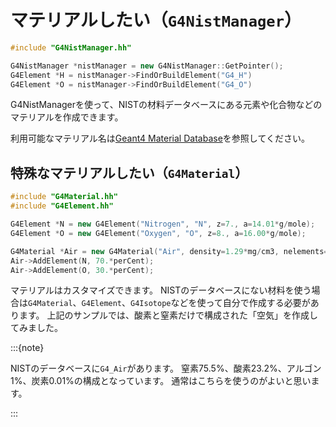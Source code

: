 # マテリアルしたい（``G4NistManager``）

```cpp
#include "G4NistManager.hh"

G4NistManager *nistManager = new G4NistManager::GetPointer();
G4Element *H = nistManager->FindOrBuildElement("G4_H")
G4Element *O = nistManager->FindOrBuildElement("G4_O")
```

G4NistManagerを使って、NISTの材料データベースにある元素や化合物などのマテリアルを作成できます。

利用可能なマテリアル名は[Geant4 Material Database](https://geant4-userdoc.web.cern.ch/UsersGuides/ForApplicationDeveloper/html/Appendix/materialNames.html)を参照してください。

## 特殊なマテリアルしたい（``G4Material``）

```cpp
#include "G4Material.hh"
#include "G4Element.hh"

G4Element *N = new G4Element("Nitrogen", "N", z=7., a=14.01*g/mole);
G4Element *O = new G4Element("Oxygen", "O", z=8., a=16.00*g/mole);

G4Material *Air = new G4Material("Air", density=1.29*mg/cm3, nelements=2);
Air->AddElement(N, 70.*perCent);
Air->AddElement(O, 30.*perCent);
```

マテリアルはカスタマイズできます。
NISTのデータベースにない材料を使う場合は``G4Material``、``G4Element``、``G4Isotope``などを使って自分で作成する必要があります。
上記のサンプルでは、酸素と窒素だけで構成された「空気」を作成してみました。

:::{note}

NISTのデータベースに``G4_Air``があります。
窒素75.5%、酸素23.2%、アルゴン1%、炭素0.01%の構成となっています。
通常はこちらを使うのがよいと思います。

:::
